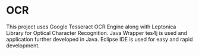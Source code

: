 OCR
===

This project uses Google Tesseract OCR Engine along with Leptonica Library for Optical Character Recognition.
Java Wrapper tes4j is used and application further developed in Java.
Eclipse IDE is used for easy and rapid development.

